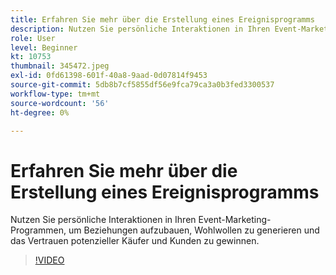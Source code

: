 ```yaml
---
title: Erfahren Sie mehr über die Erstellung eines Ereignisprogramms
description: Nutzen Sie persönliche Interaktionen in Ihren Event-Marketing-Programmen, um Beziehungen aufzubauen, Wohlwollen zu generieren und das Vertrauen potenzieller Käufer und Kunden zu gewinnen.
role: User
level: Beginner
kt: 10753
thumbnail: 345472.jpeg
exl-id: 0fd61398-601f-40a8-9aad-0d07814f9453
source-git-commit: 5db8b7cf5855df56e9fca79ca3a0b3fed3300537
workflow-type: tm+mt
source-wordcount: '56'
ht-degree: 0%

---
```


# Erfahren Sie mehr über die Erstellung eines Ereignisprogramms

Nutzen Sie persönliche Interaktionen in Ihren Event-Marketing-Programmen, um Beziehungen aufzubauen, Wohlwollen zu generieren und das Vertrauen potenzieller Käufer und Kunden zu gewinnen.

>[!VIDEO](https://video.tv.adobe.com/v/345472/?quality=12&learn=on)
